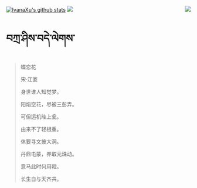 [![IvanaXu's github stats](https://github-readme-stats.vercel.app/api?username=IvanaXu&show_icons=true&theme=vue-dark)](https://github.com/anuraghazra/github-readme-stats)
<img align="right" src="https://github-readme-stats.vercel.app/api/top-langs/?username=IvanaXu&langs_count=7&theme=graywhite" />
<img src="https://github-readme-stats.vercel.app/api/wakatime?username=IvanaXu&layout=compact&langs_count=6&theme=vue-dark&custom_title=ProgrammingTimes/Since-Jul.29.2021" />
# བཀྲ་ཤིས་བདེ་ལེགས་
> 蝶恋花
>
> 宋·江袤
>
> 身世谁人知觉梦。
> 
> 阳焰空花，尽被三彭弄。
> 
> 可但运机畦上瓮。
> 
> 由来不了轻根重。
> 
> 休要寻文披大洞。
> 
> 丹鼎屯蒙，养取元珠动。
> 
> 意马此时何用鞚。
> 
> 长生自与天齐共。